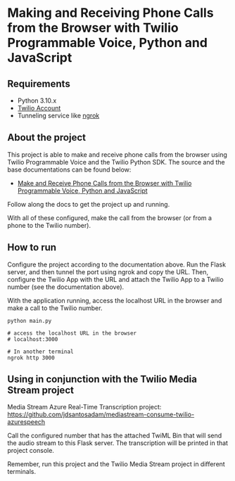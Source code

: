 # Making and Receiving Phone Calls from the Browser with Twilio Programmable Voice, Python and JavaScript

## Requirements

- Python 3.10.x
- [Twilio Account](https://www.twilio.com/try-twilio)
- Tunneling service like [ngrok](https://ngrok.com/)


## About the project

This project is able to make and receive phone calls from the browser using Twilio Programmable Voice and the Twilio Python SDK.
The source and the base documentations can be found below:
- [Make and Receive Phone Calls from the Browser with Twilio Programmable Voice, Python and JavaScript](https://www.twilio.com/blog/make-receive-phone-calls-browser-twilio-programmable-voice-python-javascript)

Follow along the docs to get the project up and running.

With all of these configured, make the call from the browser (or from a phone to the Twilio number).

## How to run

Configure the project according to the documentation above. Run the Flask server, and then tunnel the port using ngrok and copy the URL. Then, configure the Twilio App with the URL and attach the Twilio App to a Twilio number (see the documentation above).

With the application running, access the localhost URL in the browser and make a call to the Twilio number.

```shell
python main.py

# access the localhost URL in the browser 
# localhost:3000

# In another terminal
ngrok http 3000
```

## Using in conjunction with the Twilio Media Stream project

Media Stream Azure Real-Time Transcription project: https://github.com/jdsantosadam/mediastream-consume-twilio-azurespeech 

Call the configured number that has the attached TwiML Bin that will send the audio stream to this Flask server. The transcription will be printed in that project console.

Remember, run this project and the Twilio Media Stream project in different terminals.


